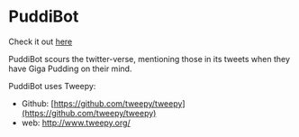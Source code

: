 # PuddiBot

  
Check it out [here](https://twitter.com/PuddiBot_)
    
PuddiBot scours the twitter-verse, mentioning those in its tweets when they have Giga Pudding on their mind.  
  
PuddiBot uses Tweepy:  
- Github: [https://github.com/tweepy/tweepy](https://github.com/tweepy/tweepy)
- web: http://www.tweepy.org/  
  
